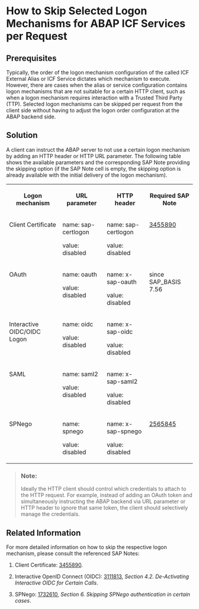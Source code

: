 <!-- loio7e088e7bf9c4441a8337f8fb3bb199c7 -->

# How to Skip Selected Logon Mechanisms for ABAP ICF Services per Request



<a name="loio7e088e7bf9c4441a8337f8fb3bb199c7__section_xys_nyq_5bc"/>

## Prerequisites

Typically, the order of the logon mechanism configuration of the called ICF External Alias or ICF Service dictates which mechanism to execute. However, there are cases when the alias or service configuration contains logon mechanisms that are not suitable for a certain HTTP client, such as when a logon mechanism requires interaction with a Trusted Third Party \(TTP\). Selected logon mechanisms can be skipped per request from the client side without having to adjust the logon order configuration at the ABAP backend side.



<a name="loio7e088e7bf9c4441a8337f8fb3bb199c7__section_xrg_pyq_5bc"/>

## Solution

A client can instruct the ABAP server to not use a certain logon mechanism by adding an HTTP header or HTTP URL parameter. The following table shows the available parameters and the corresponding SAP Note providing the skipping option \(if the SAP Note cell is empty, the skipping option is already available with the initial delivery of the logon mechanism\).


<table>
<tr>
<th valign="top">

Logon mechanism

</th>
<th valign="top">

URL parameter

</th>
<th valign="top">

HTTP header

</th>
<th valign="top">

Required SAP Note

</th>
</tr>
<tr>
<td valign="top">

Client Certificate

</td>
<td valign="top">

name: sap-certlogon

value: disabled

</td>
<td valign="top">

name: sap-certlogon

value: disabled

</td>
<td valign="top">

[3455890](https://me.sap.com/notes/3455890)

</td>
</tr>
<tr>
<td valign="top">

OAuth

</td>
<td valign="top">

name: oauth

value: disabled

</td>
<td valign="top">

name: x-sap-oauth

value: disabled

</td>
<td valign="top">

since SAP\_BASIS 7.56

</td>
</tr>
<tr>
<td valign="top">

Interactive OIDC/OIDC Logon

</td>
<td valign="top">

name: oidc

value: disabled

</td>
<td valign="top">

name: x-sap-oidc

value: disabled

</td>
<td valign="top">

 

</td>
</tr>
<tr>
<td valign="top">

SAML

</td>
<td valign="top">

name: saml2

value: disabled

</td>
<td valign="top">

name: x-sap-saml2

value: disabled

</td>
<td valign="top">

 

</td>
</tr>
<tr>
<td valign="top">

SPNego

</td>
<td valign="top">

name: spnego

value: disabled

</td>
<td valign="top">

name: x-sap-spnego

value: disabled

</td>
<td valign="top">

[2565845](https://me.sap.com/notes/2565845)

</td>
</tr>
</table>

> ### Note:  
> Ideally the HTTP client should control which credentials to attach to the HTTP request. For example, instead of adding an OAuth token and simultaneously instructing the ABAP backend via URL parameter or HTTP header to ignore that same token, the client should selectively manage the credentials.



<a name="loio7e088e7bf9c4441a8337f8fb3bb199c7__section_h2g_kzq_5bc"/>

## Related Information

For more detailed information on how to skip the respective logon mechanism, please consult the referenced SAP Notes:

1.  Client Certificate: [3455890](https://me.sap.com/notes/3455890).

2.  Interactive OpenID Connect \(OIDC\): [3111813](https://me.sap.com/notes/3111813), *Section 4.2. De-Activating Interactive OIDC for Certain Calls*.

3.  SPNego: [1732610](https://me.sap.com/notes/1732610), *Section 6. Skipping SPNego authentication in certain cases*.


